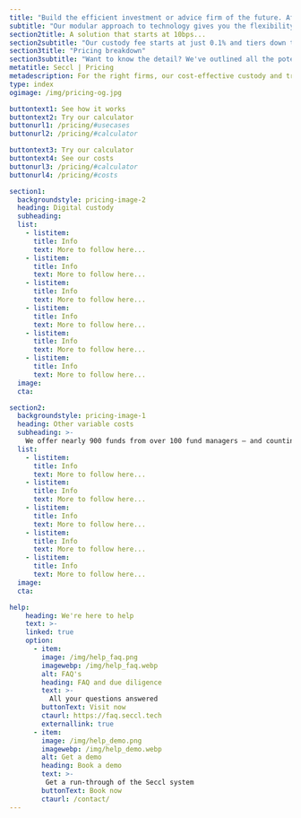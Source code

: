 ```yaml
---
title: "Build the efficient investment or advice firm of the future. Affordably."
subtitle: "Our modular approach to technology gives you the flexibility to pay only for what you need – whether that's a simple custody solution, or a full-service adviser platform of your own."
section2title: A solution that starts at 10bps...
section2subtitle: "Our custody fee starts at just 0.1% and tiers down to zero for larger portfolios. Try our calculator to see how it could compare, and learn more about the other costs involved. Or just dive straight into the detail."
section3title: "Pricing breakdown"
section3subtitle: "Want to know the detail? We've outlined all the potential costs involved with using our service below."
metatitle: Seccl | Pricing
metadescription: For the right firms, our cost-effective custody and trading solution can drive efficiencies, and add new revenue. Use our calculator to get a feel for how it works – or go straight to the detail!
type: index
ogimage: /img/pricing-og.jpg

buttontext1: See how it works
buttontext2: Try our calculator
buttonurl1: /pricing/#usecases
buttonurl2: /pricing/#calculator

buttontext3: Try our calculator
buttontext4: See our costs
buttonurl3: /pricing/#calculator
buttonurl4: /pricing/#costs

section1:
  backgroundstyle: pricing-image-2
  heading: Digital custody
  subheading:
  list:
    - listitem:
      title: Info
      text: More to follow here...
    - listitem:
      title: Info
      text: More to follow here...
    - listitem:
      title: Info
      text: More to follow here...
    - listitem:
      title: Info
      text: More to follow here...
    - listitem:
      title: Info
      text: More to follow here...
    - listitem:
      title: Info
      text: More to follow here...
  image:
  cta:

section2:
  backgroundstyle: pricing-image-1
  heading: Other variable costs
  subheading: >-
    We offer nearly 900 funds from over 100 fund managers – and counting. And we’re always happy to explore adding more.
  list:
    - listitem:
      title: Info
      text: More to follow here...
    - listitem:
      title: Info
      text: More to follow here...
    - listitem:
      title: Info
      text: More to follow here...
    - listitem:
      title: Info
      text: More to follow here...
    - listitem:
      title: Info
      text: More to follow here...
  image:
  cta:

help:
    heading: We're here to help
    text: >-
    linked: true
    option:
      - item:
        image: /img/help_faq.png
        imagewebp: /img/help_faq.webp
        alt: FAQ's
        heading: FAQ and due diligence
        text: >-
          All your questions answered
        buttonText: Visit now
        ctaurl: https://faq.seccl.tech
        externallink: true
      - item:
        image: /img/help_demo.png
        imagewebp: /img/help_demo.webp
        alt: Get a demo
        heading: Book a demo
        text: >-
         Get a run-through of the Seccl system
        buttonText: Book now
        ctaurl: /contact/
---
```

